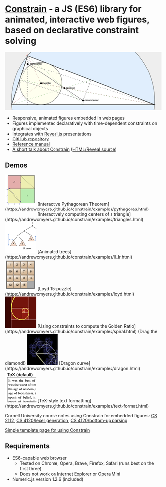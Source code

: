 # [Constrain](https://andrewcmyers.github.io/constrain/) - a JS (ES6) library for animated, interactive web figures, based on declarative constraint solving
![Triangle image](images/triangle.png)
- Responsive, animated figures embedded in web pages
- Figures implemented declaratively with time-dependent constraints on graphical objects
- Integrates with [Reveal.js](https://revealjs.com) presentations
- [GitHub repository](https://github.com/andrewcmyers/constrain)
- [Reference manual](https://andrewcmyers.github.io/constrain/doc)
- [A short talk about Constrain](https://www.youtube.com/watch?v=UN_HOWSijNI) ([HTML/Reveal source](https://andrewcmyers.github.io/constrain/examples/talk.html))

## Demos

<img src="images/pythagoras-thumbnail.png" alt="Pythagoras thumbnail" width="100" height="100">
[Interactive Pythagorean Theorem](https://andrewcmyers.github.io/constrain/examples/pythagoras.html)

<img src="images/triangles-thumbnail.png" alt="Triangles thumbnail" width="100" height="00">
[Interactively computing centers of a triangle](https://andrewcmyers.github.io/constrain/examples/triangles.html)

<img src="images/trees-thumbnail.png" alt="Trees thumbnail" width="100" height="100">
[Animated trees](https://andrewcmyers.github.io/constrain/examples/ll_lr.html)

<img src="images/loyd-thumbnail.png" alt="Loyd thumbnail" width="100" height="100">
[Loyd 15-puzzle](https://andrewcmyers.github.io/constrain/examples/loyd.html)

<img src="images/spiral-thumbnail.png" alt="Spiral thumbnail" width="100" height="100">
[Using constraints to compute the Golden Ratio](https://andrewcmyers.github.io/constrain/examples/spiral.html) (Drag the diamond!)

<img src="images/dragon-thumbnail.png" alt="Dragon thumbnail" width="100" height="100">
[Dragon curve](https://andrewcmyers.github.io/constrain/examples/dragon.html)

<img src="images/tex-thumbnail.png" alt="TeX thumbnail" width="100" height="100">
[TeX-style text formatting](https://andrewcmyers.github.io/constrain/examples/text-format.html)

Cornell University course notes using Constrain for embedded figures: [CS 2112](https://www.cs.cornell.edu/courses/cs2112/2019fa/lectures/lecture.html?id=objects),
[CS 4120/lexer generation](https://www.cs.cornell.edu/courses/cs4120/2023sp/notes.html?id=leximpl),
[CS 4120/bottom-up parsing](https://www.cs.cornell.edu/courses/cs4120/2023sp/notes.html?id=bottomup)

[Simple template page for using Constrain](https://andrewcmyers.github.io/constrain/examples/template.html)

## Requirements

- ES6-capable web browser
    - Tested on Chrome, Opera, Brave, Firefox, Safari (runs best on the first three)
    - Does not work on Internet Explorer or Opera Mini
- Numeric.js version 1.2.6 (included)
